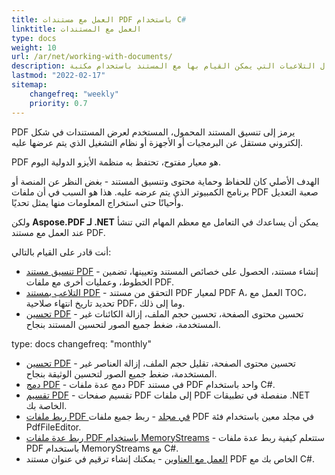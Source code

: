```yaml
---
title: العمل مع مستندات PDF باستخدام C#
linktitle: العمل مع المستندات
type: docs
weight: 10
url: /ar/net/working-with-documents/
description: يصف لك هذا المقال التلاعبات التي يمكن القيام بها مع المستند باستخدام مكتبة Aspose.PDF.
lastmod: "2022-02-17"
sitemap:
    changefreq: "weekly"
    priority: 0.7
---
```

<script type="application/ld+json">
{
    "@context": "https://schema.org",
    "@type": "TechArticle",
    "headline": "العمل مع مستندات PDF باستخدام C#",
    "alternativeHeadline": "التلاعب بمستندات PDF",
    "author": {
        "@type": "Person",
        "name":"Anastasiia Holub",
        "givenName": "Anastasiia",
        "familyName": "Holub",
        "url":"https://www.linkedin.com/in/anastasiia-holub-750430225/"
    },
    "genre": "إنشاء مستند PDF",
    "keywords": "pdf, c#, مستندات pdf",
    "wordcount": "302",
    "proficiencyLevel":"مبتدئ",
    "publisher": {
        "@type": "Organization",
        "name": "فريق وثائق Aspose.PDF",
        "url": "https://products.aspose.com/pdf",
        "logo": "https://www.aspose.cloud/templates/aspose/img/products/pdf/aspose_pdf-for-net.svg",
        "alternateName": "Aspose",
        "sameAs": [
            "https://facebook.com/aspose.pdf/",
            "https://twitter.com/asposepdf",
            "https://www.youtube.com/channel/UCmV9sEg_QWYPi6BJJs7ELOg/featured",
            "https://www.linkedin.com/company/aspose",
            "https://stackoverflow.com/questions/tagged/aspose",
            "https://aspose.quora.com/",
            "https://aspose.github.io/"
        ],
        "contactPoint": [
            {
                "@type": "ContactPoint",
                "telephone": "+1 903 306 1676",
                "contactType": "sales",
                "areaServed": "US",
                "availableLanguage": "en"
            },
            {
                "@type": "ContactPoint",
                "telephone": "+44 141 628 8900",
                "contactType": "sales",
                "areaServed": "GB",
                "availableLanguage": "en"
            },
            {
                "@type": "ContactPoint",
                "telephone": "+61 2 8006 6987",
                "contactType": "sales",
                "areaServed": "AU",
                "availableLanguage": "en"
            }
        ]
    },
    "url": "/net/working-with-documents/",
    "mainEntityOfPage": {
        "@type": "WebPage",
        "@id": "/net/working-with-documents/"
    },
    "dateModified": "2022-02-04",
    "description": "يصف لك هذا المقال التلاعبات التي يمكن القيام بها مع المستند باستخدام مكتبة Aspose.PDF."
}
</script>
PDF يرمز إلى تنسيق المستند المحمول، المستخدم لعرض المستندات في شكل إلكتروني مستقل عن البرمجيات أو الأجهزة أو نظام التشغيل الذي يتم عرضها عليه.

PDF هو معيار مفتوح، تحتفظ به منظمة الأيزو الدولية اليوم.

الهدف الأصلي كان للحفاظ وحماية محتوى وتنسيق المستند - بغض النظر عن المنصة أو برنامج الكمبيوتر الذي يتم عرضه عليه. هذا هو السبب في أن ملفات PDF صعبة التعديل وأحيانًا حتى استخراج المعلومات منها يمثل تحديًا.

ولكن **Aspose.PDF لـ .NET** يمكن أن يساعدك في التعامل مع معظم المهام التي تنشأ عند العمل مع مستند PDF.

أنت قادر على القيام بالتالي:

- [تنسيق مستند PDF](/pdf/ar/net/formatting-pdf-document/) - إنشاء مستند، الحصول على خصائص المستند وتعيينها، تضمين الخطوط، وعمليات أخرى مع ملفات PDF.
- [التلاعب بمستند PDF](/pdf/ar/net/manipulate-pdf-document/) - التحقق من مستند PDF لمعيار PDF A، العمل مع TOC، تحديد تاريخ انتهاء صلاحية PDF، وما إلى ذلك.
- [تحسين PDF](/pdf/ar/net/optimize-pdf/) - تحسين محتوى الصفحة، تحسين حجم الملف، إزالة الكائنات غير المستخدمة، ضغط جميع الصور لتحسين المستند بنجاح.

type: docs
changefreq: "monthly"
- [تحسين PDF](/pdf/ar/net/optimize-pdf/) - تحسين محتوى الصفحة، تقليل حجم الملف، إزالة العناصر غير المستخدمة، ضغط جميع الصور لتحسين الوثيقة بنجاح.
- [دمج PDF](/pdf/ar/net/merge-pdf-documents/) - دمج عدة ملفات PDF في مستند PDF واحد باستخدام C#.
- [تقسيم PDF](/pdf/ar/net/split-document/) - تقسيم صفحات PDF إلى ملفات PDF منفصلة في تطبيقات .NET الخاصة بك.
- [ربط ملفات PDF في مجلد](/pdf/ar/net/concatenating-all-pdf-files-in-particular-folder/) - ربط جميع ملفات PDF في مجلد معين باستخدام فئة PdfFileEditor.
- [ربط عدة ملفات PDF باستخدام MemoryStreams](/pdf/ar/net/concatenate-pdf-documents/) - ستتعلم كيفية ربط عدة ملفات PDF باستخدام MemoryStreams مع C#.
- [العمل مع العناوين](/pdf/ar/net/working-with-headings/) - يمكنك إنشاء ترقيم في عنوان مستند PDF الخاص بك مع C#.

<script type="application/ld+json">
{
    "@context": "http://schema.org",
    "@type": "SoftwareApplication",
    "name": "Aspose.PDF for .NET Library",
    "image": "https://www.aspose.cloud/templates/aspose/img/products/pdf/aspose_pdf-for-net.svg",
    "url": "https://www.aspose.com/",
    "publisher": {
        "@type": "Organization",
        "name": "Aspose.PDF",
        "url": "https://products.aspose.com/pdf",
        "logo": "https://www.aspose.cloud/templates/aspose/img/products/pdf/aspose_pdf-for-net.svg",
        "alternateName": "Aspose",
        "sameAs": [
            "https://facebook.com/aspose.pdf/",
            "https://twitter.com/asposepdf",
            "https://www.youtube.com/channel/UCmV9sEg_QWYPi6BJJs7ELOg/featured",
            "https://www.linkedin.com/company/aspose",
            "https://stackoverflow.com/questions/tagged/aspose",
            "https://aspose.quora.com/",
            "https://aspose.github.io/"
        ],
        "contactPoint": [
            {
                "@type": "ContactPoint",
                "telephone": "+1 903 306 1676",
                "contactType": "sales",
                "areaServed": "US",
                "availableLanguage": "en"
            },
            {
                "@type": "ContactPoint",
                "telephone": "+44 141 628 8900",
                "contactType": "sales",
                "areaServed": "GB",
                "availableLanguage": "en"
            },
            {
                "@type": "ContactPoint",
                "telephone": "+61 2 8006 6987",
                "contactType": "sales",
                "areaServed": "AU",
                "availableLanguage": "en"
            }
        ]
    },
    "offers": {
        "@type": "Offer",
        "price": "1199",
        "priceCurrency": "USD"
    },
    "applicationCategory": "PDF Manipulation Library for .NET",
    "downloadUrl": "https://www.nuget.org/packages/Aspose.PDF/",
    "operatingSystem": "Windows, MacOS, Linux",
    "screenshot": "https://docs.aspose.com/pdf/net/create-pdf-document/screenshot.png",
    "softwareVersion": "2022.1",
    "aggregateRating": {
        "@type": "AggregateRating",
        "ratingValue": "5",
        "ratingCount": "16"
    }
}
</script>


